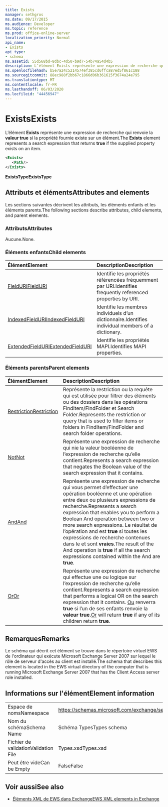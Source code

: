 ```yaml
---
title: Exists
manager: sethgros
ms.date: 09/17/2015
ms.audience: Developer
ms.topic: reference
ms.prod: office-online-server
localization_priority: Normal
api_name:
- Exists
api_type:
- schema
ms.assetid: 55d568bd-8dbc-4d50-b9d7-54b74a54d4b5
description: L’élément Exists représente une expression de recherche qui renvoie la valeur true si la propriété fournie existe sur un élément.
ms.openlocfilehash: b5e7a24c5214574ef385cd6ffca87ed5f861c188
ms.sourcegitcommit: 88ec988f2bb67c1866d06b361615f3674a24e795
ms.translationtype: MT
ms.contentlocale: fr-FR
ms.lasthandoff: 06/03/2020
ms.locfileid: "44456947"
---
```

# <a name="exists"></a><span data-ttu-id="1e0a3-103">Exists</span><span class="sxs-lookup"><span data-stu-id="1e0a3-103">Exists</span></span>

<span data-ttu-id="1e0a3-104">L’élément **Exists** représente une expression de recherche qui renvoie la **valeur true** si la propriété fournie existe sur un élément.</span><span class="sxs-lookup"><span data-stu-id="1e0a3-104">The **Exists** element represents a search expression that returns **true** if the supplied property exists on an item.</span></span> 
  
```xml
<Exists>
   <Path/>
</Exists>
```

 <span data-ttu-id="1e0a3-105">**ExistsType**</span><span class="sxs-lookup"><span data-stu-id="1e0a3-105">**ExistsType**</span></span>
## <a name="attributes-and-elements"></a><span data-ttu-id="1e0a3-106">Attributs et éléments</span><span class="sxs-lookup"><span data-stu-id="1e0a3-106">Attributes and elements</span></span>

<span data-ttu-id="1e0a3-107">Les sections suivantes décrivent les attributs, les éléments enfants et les éléments parents.</span><span class="sxs-lookup"><span data-stu-id="1e0a3-107">The following sections describe attributes, child elements, and parent elements.</span></span>
  
### <a name="attributes"></a><span data-ttu-id="1e0a3-108">Attributs</span><span class="sxs-lookup"><span data-stu-id="1e0a3-108">Attributes</span></span>

<span data-ttu-id="1e0a3-109">Aucune.</span><span class="sxs-lookup"><span data-stu-id="1e0a3-109">None.</span></span>
  
### <a name="child-elements"></a><span data-ttu-id="1e0a3-110">Éléments enfants</span><span class="sxs-lookup"><span data-stu-id="1e0a3-110">Child elements</span></span>

|<span data-ttu-id="1e0a3-111">**Élément**</span><span class="sxs-lookup"><span data-stu-id="1e0a3-111">**Element**</span></span>|<span data-ttu-id="1e0a3-112">**Description**</span><span class="sxs-lookup"><span data-stu-id="1e0a3-112">**Description**</span></span>|
|:-----|:-----|
|[<span data-ttu-id="1e0a3-113">FieldURI</span><span class="sxs-lookup"><span data-stu-id="1e0a3-113">FieldURI</span></span>](fielduri.md) <br/> |<span data-ttu-id="1e0a3-114">Identifie les propriétés référencées fréquemment par URI.</span><span class="sxs-lookup"><span data-stu-id="1e0a3-114">Identifies frequently referenced properties by URI.</span></span>  <br/> |
|[<span data-ttu-id="1e0a3-115">IndexedFieldURI</span><span class="sxs-lookup"><span data-stu-id="1e0a3-115">IndexedFieldURI</span></span>](indexedfielduri.md) <br/> |<span data-ttu-id="1e0a3-116">Identifie les membres individuels d’un dictionnaire.</span><span class="sxs-lookup"><span data-stu-id="1e0a3-116">Identifies individual members of a dictionary.</span></span>  <br/> |
|[<span data-ttu-id="1e0a3-117">ExtendedFieldURI</span><span class="sxs-lookup"><span data-stu-id="1e0a3-117">ExtendedFieldURI</span></span>](extendedfielduri.md) <br/> |<span data-ttu-id="1e0a3-118">Identifie les propriétés MAPI.</span><span class="sxs-lookup"><span data-stu-id="1e0a3-118">Identifies MAPI properties.</span></span>  <br/> |
   
### <a name="parent-elements"></a><span data-ttu-id="1e0a3-119">Éléments parents</span><span class="sxs-lookup"><span data-stu-id="1e0a3-119">Parent elements</span></span>

|<span data-ttu-id="1e0a3-120">**Élément**</span><span class="sxs-lookup"><span data-stu-id="1e0a3-120">**Element**</span></span>|<span data-ttu-id="1e0a3-121">**Description**</span><span class="sxs-lookup"><span data-stu-id="1e0a3-121">**Description**</span></span>|
|:-----|:-----|
|[<span data-ttu-id="1e0a3-122">Restriction</span><span class="sxs-lookup"><span data-stu-id="1e0a3-122">Restriction</span></span>](restriction.md) <br/> |<span data-ttu-id="1e0a3-123">Représente la restriction ou la requête qui est utilisée pour filtrer des éléments ou des dossiers dans les opérations FindItem/FindFolder et Search Folder.</span><span class="sxs-lookup"><span data-stu-id="1e0a3-123">Represents the restriction or query that is used to filter items or folders in FindItem/FindFolder and search folder operations.</span></span>  <br/> |
|[<span data-ttu-id="1e0a3-124">Not</span><span class="sxs-lookup"><span data-stu-id="1e0a3-124">Not</span></span>](not.md) <br/> |<span data-ttu-id="1e0a3-125">Représente une expression de recherche qui nie la valeur booléenne de l’expression de recherche qu’elle contient.</span><span class="sxs-lookup"><span data-stu-id="1e0a3-125">Represents a search expression that negates the Boolean value of the search expression that it contains.</span></span>  <br/> |
|[<span data-ttu-id="1e0a3-126">And</span><span class="sxs-lookup"><span data-stu-id="1e0a3-126">And</span></span>](and.md) <br/> |<span data-ttu-id="1e0a3-127">Représente une expression de recherche qui vous permet d’effectuer une opération booléenne et une opération entre deux ou plusieurs expressions de recherche.</span><span class="sxs-lookup"><span data-stu-id="1e0a3-127">Represents a search expression that enables you to perform a Boolean And operation between two or more search expressions.</span></span> <span data-ttu-id="1e0a3-128">Le résultat de l’opération and est **true** si toutes les expressions de recherche contenues dans le et sont **vraies**.</span><span class="sxs-lookup"><span data-stu-id="1e0a3-128">The result of the And operation is **true** if all the search expressions contained within the And are **true**.</span></span>  <br/> |
|[<span data-ttu-id="1e0a3-129">Or</span><span class="sxs-lookup"><span data-stu-id="1e0a3-129">Or</span></span>](or.md) <br/> |<span data-ttu-id="1e0a3-130">Représente une expression de recherche qui effectue une ou logique sur l’expression de recherche qu’elle contient.</span><span class="sxs-lookup"><span data-stu-id="1e0a3-130">Represents a search expression that performs a logical OR on the search expression that it contains.</span></span> <span data-ttu-id="1e0a3-131">[Ou](or.md) renverra **true** si l’un de ses enfants renvoie la **valeur true**.</span><span class="sxs-lookup"><span data-stu-id="1e0a3-131">[Or](or.md) will return **true** if any of its children return **true**.</span></span>  <br/> |
   
## <a name="remarks"></a><span data-ttu-id="1e0a3-132">Remarques</span><span class="sxs-lookup"><span data-stu-id="1e0a3-132">Remarks</span></span>

<span data-ttu-id="1e0a3-133">Le schéma qui décrit cet élément se trouve dans le répertoire virtuel EWS de l'ordinateur qui exécute Microsoft Exchange Server 2007 sur lequel le rôle de serveur d'accès au client est installé.</span><span class="sxs-lookup"><span data-stu-id="1e0a3-133">The schema that describes this element is located in the EWS virtual directory of the computer that is running Microsoft Exchange Server 2007 that has the Client Access server role installed.</span></span>
  
## <a name="element-information"></a><span data-ttu-id="1e0a3-134">Informations sur l'élément</span><span class="sxs-lookup"><span data-stu-id="1e0a3-134">Element information</span></span>

|||
|:-----|:-----|
|<span data-ttu-id="1e0a3-135">Espace de noms</span><span class="sxs-lookup"><span data-stu-id="1e0a3-135">Namespace</span></span>  <br/> |https://schemas.microsoft.com/exchange/services/2006/types  <br/> |
|<span data-ttu-id="1e0a3-136">Nom du schéma</span><span class="sxs-lookup"><span data-stu-id="1e0a3-136">Schema Name</span></span>  <br/> |<span data-ttu-id="1e0a3-137">Schéma Types</span><span class="sxs-lookup"><span data-stu-id="1e0a3-137">Types schema</span></span>  <br/> |
|<span data-ttu-id="1e0a3-138">Fichier de validation</span><span class="sxs-lookup"><span data-stu-id="1e0a3-138">Validation File</span></span>  <br/> |<span data-ttu-id="1e0a3-139">Types.xsd</span><span class="sxs-lookup"><span data-stu-id="1e0a3-139">Types.xsd</span></span>  <br/> |
|<span data-ttu-id="1e0a3-140">Peut être vide</span><span class="sxs-lookup"><span data-stu-id="1e0a3-140">Can be Empty</span></span>  <br/> |<span data-ttu-id="1e0a3-141">False</span><span class="sxs-lookup"><span data-stu-id="1e0a3-141">False</span></span>  <br/> |
   
## <a name="see-also"></a><span data-ttu-id="1e0a3-142">Voir aussi</span><span class="sxs-lookup"><span data-stu-id="1e0a3-142">See also</span></span>



- [<span data-ttu-id="1e0a3-143">Éléments XML de EWS dans Exchange</span><span class="sxs-lookup"><span data-stu-id="1e0a3-143">EWS XML elements in Exchange</span></span>](ews-xml-elements-in-exchange.md)

